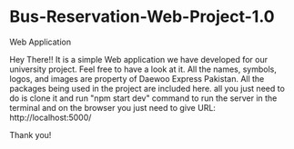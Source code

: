 # Bus-Reservation-Web-Project-1.0
Web Application

Hey There!!
It is a simple Web application we have developed for our university project. 
Feel free to have a look at it. All the names, symbols, logos, and images are 
property of Daewoo Express Pakistan. 
All the packages being used in the project are included here. all you just need
to do is clone it and run "npm start dev" command to run the server in the terminal
and on the browser you just need to give URL: http://localhost:5000/

Thank you!
